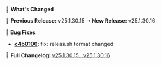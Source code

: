 🚀 **What's Changed** 

🔄 **Previous Release:** v25.1.30.15 ➝ **New Release:** v25.1.30.16

 **🐛 Bug Fixes** 
- **[c4b0100](https://github.com/manisankar-divi/k8s-repo/commit/c4b0100983635cac1fd6cf723cef4998d2e136b9)**: fix: releas.sh format changed

📜 **Full Changelog:** [v25.1.30.15...v25.1.30.16](https://github.com/manisankar-divi/k8s-repo/compare/v25.1.30.15...v25.1.30.16)
